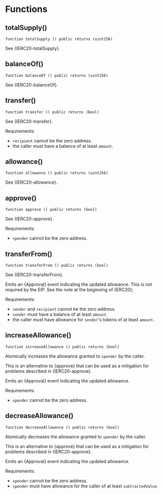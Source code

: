 # Functions

## totalSupply()
`function totalSupply () public returns (uint256)`

See {IERC20-totalSupply}.

## balanceOf()
`function balanceOf () public returns (uint256)`

See {IERC20-balanceOf}.

## transfer()
`function transfer () public returns (bool)`

See {IERC20-transfer}.Requirements:- `recipient` cannot be the zero address.- the caller must have a balance of at least `amount`.

## allowance()
`function allowance () public returns (uint256)`

See {IERC20-allowance}.

## approve()
`function approve () public returns (bool)`

See {IERC20-approve}.Requirements:- `spender` cannot be the zero address.

## transferFrom()
`function transferFrom () public returns (bool)`

See {IERC20-transferFrom}.Emits an {Approval} event indicating the updated allowance. This is notrequired by the EIP. See the note at the beginning of {ERC20};Requirements:- `sender` and `recipient` cannot be the zero address.- `sender` must have a balance of at least `amount`.- the caller must have allowance for `sender`'s tokens of at least`amount`.

## increaseAllowance()
`function increaseAllowance () public returns (bool)`

Atomically increases the allowance granted to `spender` by the caller.This is an alternative to {approve} that can be used as a mitigation forproblems described in {IERC20-approve}.Emits an {Approval} event indicating the updated allowance.Requirements:- `spender` cannot be the zero address.

## decreaseAllowance()
`function decreaseAllowance () public returns (bool)`

Atomically decreases the allowance granted to `spender` by the caller.This is an alternative to {approve} that can be used as a mitigation forproblems described in {IERC20-approve}.Emits an {Approval} event indicating the updated allowance.Requirements:- `spender` cannot be the zero address.- `spender` must have allowance for the caller of at least`subtractedValue`.

